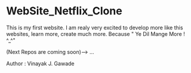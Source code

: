 # WebSite_Netflix_Clone
This is my first website. I am realy very excited to develop more like this websites, learn more, create much more.
Because " Ye Dil Mange More ! ^_^"

(Next Repos are coming soon)--> ... 

Author : Vinayak J. Gawade
